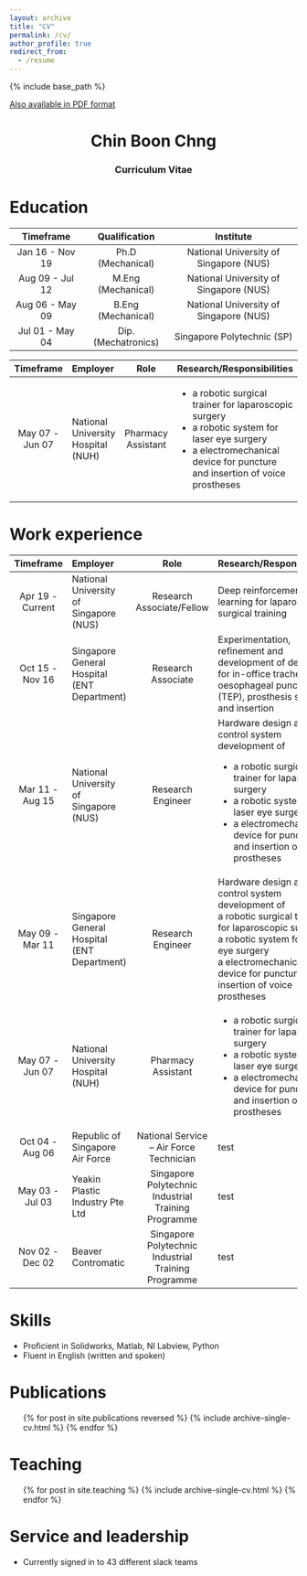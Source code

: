 ```yaml
---
layout: archive
title: "CV"
permalink: /cv/
author_profile: true
redirect_from:
  - /resume
---
```

{% include base_path %}

[Also available in PDF format](http://chngchinboon.github.io/files/paper1.pdf)

<h1 align="center">
Chin Boon Chng
</h1>
<h3 align="center">
Curriculum Vitae
</h3>




Education
======

| Timeframe         | Qualification         | Institute                                 |
| :--------:        |:------:              |:-------:                                 |
| Jan 16 - Nov 19   | Ph.D (Mechanical)    | National University of Singapore (NUS)   |
| Aug 09 - Jul 12   | M.Eng (Mechanical)   | National University of Singapore (NUS)   |
| Aug 06 - May 09   | B.Eng (Mechanical)   | National University of Singapore (NUS)   |
| Jul 01 - May 04   | Dip. (Mechatronics)   | Singapore Polytechnic (SP)               |

| Timeframe | Employer | Role | Research/Responsibilities |
| :-----:|:----|:------:|:-------|
| May 07 - Jun 07   | National University Hospital (NUH)   | Pharmacy Assistant | <ul> <li> a robotic surgical trainer for laparoscopic surgery </li> <li> a robotic system for laser eye surgery </li> <li> a electromechanical device for puncture and insertion of voice prostheses </li> </ul> |

Work experience
======

| Timeframe | Employer | Role | Research/Responsibilities |
| :-----:|:----|:------:|:-------|
| Apr 19 - Current  | National University of Singapore (NUS)  | Research Associate/Fellow   | Deep reinforcement learning for laparoscopic surgical training |
| Oct 15 - Nov 16   | Singapore General Hospital (ENT Department)   | Research Associate   | Experimentation, refinement and development of devices for in-office tracheal-oesophageal puncture (TEP), prosthesis sizing and insertion|
| Mar 11 - Aug 15   | National University of Singapore (NUS)   | Research Engineer   | Hardware design and control system development of <ul> <li> a robotic surgical trainer for laparoscopic surgery </li> <li> a robotic system for laser eye surgery </li> <li> a electromechanical device for puncture and insertion of voice prostheses </li> </ul> |   
| May 09 - Mar 11   | Singapore General Hospital (ENT Department)   | Research Engineer | Hardware design and control system development of <br> a robotic surgical trainer for laparoscopic surgery <br>  a robotic system for laser eye surgery <br> a electromechanical device for puncture and insertion of voice prostheses |
| May 07 - Jun 07   | National University Hospital (NUH)   | Pharmacy Assistant | <ul> <li> a robotic surgical trainer for laparoscopic surgery </li> <li> a robotic system for laser eye surgery </li> <li> a electromechanical device for puncture and insertion of voice prostheses </li> </ul> |
| Oct 04 - Aug 06   | Republic of Singapore Air Force   | National Service – Air Force Technician | test |
| May 03 - Jul 03   | Yeakin Plastic Industry Pte Ltd   | Singapore Polytechnic Industrial Training Programme | test |
| Nov 02 - Dec 02   | Beaver Contromatic   | Singapore Polytechnic Industrial Training Programme | test |

Skills
======
* Proficient in Solidworks, Matlab, NI Labview, Python
* Fluent in English (written and spoken)
  
Publications
======
  <ul>{% for post in site.publications reversed %}
    {% include archive-single-cv.html %}
  {% endfor %}</ul>
  
Teaching
======
  <ul>{% for post in site.teaching %}
    {% include archive-single-cv.html %}
  {% endfor %}</ul>
  
Service and leadership
======
* Currently signed in to 43 different slack teams
